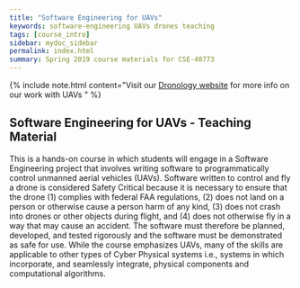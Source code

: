 ```yaml
---
title: "Software Engineering for UAVs"
keywords: software-engineering UAVs drones teaching
tags: [course_intro]
sidebar: mydoc_sidebar
permalink: index.html
summary: Spring 2019 course materials for CSE-40773
---
```


{% include note.html content="Visit our  <a href='http://dronology.info'>Dronology website</a> for more info on our work with UAVs " %}

## Software Engineering for UAVs - Teaching Material

This is a hands-on course in which students will engage in a Software Engineering project that involves writing software  to programmatically control unmanned aerial vehicles (UAVs). Software written to control and fly a drone is considered Safety Critical because it is necessary to ensure that the drone (1) complies with federal FAA regulations, (2) does not land on a person or otherwise cause a person harm of any kind, (3) does not crash into drones or other objects during flight, and (4) does not otherwise fly in a way that may cause an accident. The software must therefore be planned, developed, and tested rigorously and the software must be demonstrated as safe for use.   While the course emphasizes UAVs, many of the skills are applicable to other types of Cyber Physical systems i.e., systems in which incorporate, and seamlessly integrate, physical components and computational algorithms.
